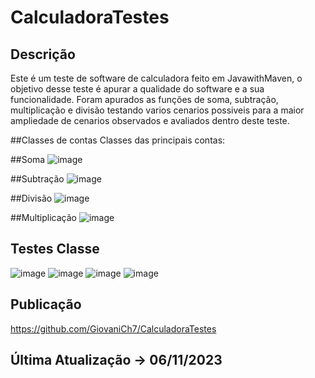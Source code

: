 # CalculadoraTestes
## Descrição
Este é um teste de software de calculadora feito em JavawithMaven, o objetivo desse teste é apurar a qualidade do software e a sua funcionalidade.
Foram apurados as funções de soma, subtração, multiplicação e divisão testando varios cenarios possiveis para a maior ampliedade de cenarios observados e avaliados dentro deste teste.

##Classes de contas
Classes das principais contas:

##Soma
![image](https://github.com/GiovaniCh7/CalculadoraTestes/assets/117593376/f36e2131-d714-4b98-9147-522504530a2e)

##Subtração
![image](https://github.com/GiovaniCh7/CalculadoraTestes/assets/117593376/87a3e7a9-b2ba-4257-b33d-96c1db1c3464)

##Divisão
![image](https://github.com/GiovaniCh7/CalculadoraTestes/assets/117593376/1a0bff12-e222-41c2-9688-b14bbf0ec9e0)

##Multiplicação
![image](https://github.com/GiovaniCh7/CalculadoraTestes/assets/117593376/c70bdca1-3730-4f3d-a91e-17c9c8688746)



## Testes Classe
![image](https://github.com/GiovaniCh7/CalculadoraTestes/assets/117593376/a872cca6-3438-4950-a145-8fe932b18067)
![image](https://github.com/GiovaniCh7/CalculadoraTestes/assets/117593376/d5e8a9c5-b961-416a-af9c-64da75fc0cf2)
![image](https://github.com/GiovaniCh7/CalculadoraTestes/assets/117593376/1879cd64-f728-4dd7-a9e6-16dafd301aad)
![image](https://github.com/GiovaniCh7/CalculadoraTestes/assets/117593376/8af37aee-dddf-4efe-a671-e85401b86c67)







## Publicação
https://github.com/GiovaniCh7/CalculadoraTestes

## Última Atualização -> 06/11/2023
